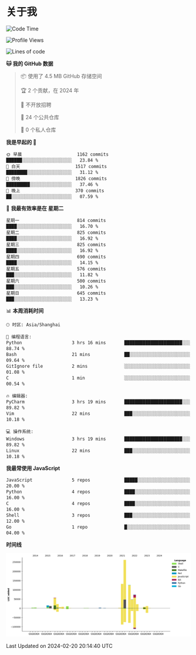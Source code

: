 # 关于我

<!--START_SECTION:waka-->
![Code Time](http://img.shields.io/badge/Code%20Time-831%20hrs%206%20mins-blue)

![Profile Views](http://img.shields.io/badge/%E4%B8%AA%E4%BA%BA%E8%B5%84%E6%96%99%E8%A7%82%E7%9C%8B%E6%AC%A1%E6%95%B0-2-blue)

![Lines of code](https://img.shields.io/badge/%E4%BB%8E%E3%80%8CHello%20World%E3%80%8D%E8%B5%B7%E6%88%91%E5%B7%B2%E7%BB%8F%E5%86%99%E4%BA%86-818.9%20thousand%20%E8%A1%8C%E4%BB%A3%E7%A0%81-blue)

**🐱 我的 GitHub 数据** 

> 📦  使用了 4.5 MB GitHub 存储空间 
 > 
> 🏆 2 个贡献，在 2024 年
 > 
> 🚫 不开放招聘
 > 
> 📜 24 个公共仓库 
 > 
> 🔑 0 个私人仓库 
 > 
**我是早起的 🐤** 

```text
🌞 早晨                     1162 commits        ██████░░░░░░░░░░░░░░░░░░░   23.84 % 
🌆 白天                     1517 commits        ████████░░░░░░░░░░░░░░░░░   31.12 % 
🌃 傍晚                     1826 commits        █████████░░░░░░░░░░░░░░░░   37.46 % 
🌙 晚上                     370 commits         ██░░░░░░░░░░░░░░░░░░░░░░░   07.59 % 
```
📅 **我最有效率是在 星期二** 

```text
星期一                      814 commits         ████░░░░░░░░░░░░░░░░░░░░░   16.70 % 
星期二                      825 commits         ████░░░░░░░░░░░░░░░░░░░░░   16.92 % 
星期三                      825 commits         ████░░░░░░░░░░░░░░░░░░░░░   16.92 % 
星期四                      690 commits         ████░░░░░░░░░░░░░░░░░░░░░   14.15 % 
星期五                      576 commits         ███░░░░░░░░░░░░░░░░░░░░░░   11.82 % 
星期六                      500 commits         ███░░░░░░░░░░░░░░░░░░░░░░   10.26 % 
星期日                      645 commits         ███░░░░░░░░░░░░░░░░░░░░░░   13.23 % 
```


📊 **本周消耗时间** 

```text
🕑︎ 时区: Asia/Shanghai

💬 编程语言: 
Python                   3 hrs 16 mins       ██████████████████████░░░   88.74 % 
Bash                     21 mins             ██░░░░░░░░░░░░░░░░░░░░░░░   09.64 % 
GitIgnore file           2 mins              ░░░░░░░░░░░░░░░░░░░░░░░░░   01.08 % 
C                        1 min               ░░░░░░░░░░░░░░░░░░░░░░░░░   00.54 % 

🔥 编辑器: 
PyCharm                  3 hrs 19 mins       ██████████████████████░░░   89.82 % 
Vim                      22 mins             ███░░░░░░░░░░░░░░░░░░░░░░   10.18 % 

💻 操作系统: 
Windows                  3 hrs 19 mins       ██████████████████████░░░   89.82 % 
Linux                    22 mins             ███░░░░░░░░░░░░░░░░░░░░░░   10.18 % 
```

**我最常使用 JavaScript** 

```text
JavaScript               5 repos             █████░░░░░░░░░░░░░░░░░░░░   20.00 % 
Python                   4 repos             ████░░░░░░░░░░░░░░░░░░░░░   16.00 % 
C                        4 repos             ████░░░░░░░░░░░░░░░░░░░░░   16.00 % 
Shell                    3 repos             ███░░░░░░░░░░░░░░░░░░░░░░   12.00 % 
Go                       1 repo              █░░░░░░░░░░░░░░░░░░░░░░░░   04.00 % 
```



**时间线**

![Lines of Code chart](https://raw.githubusercontent.com/Arondight/Arondight/master/assets/bar_graph.png)


 Last Updated on 2024-02-20 20:14:40 UTC
<!--END_SECTION:waka-->

